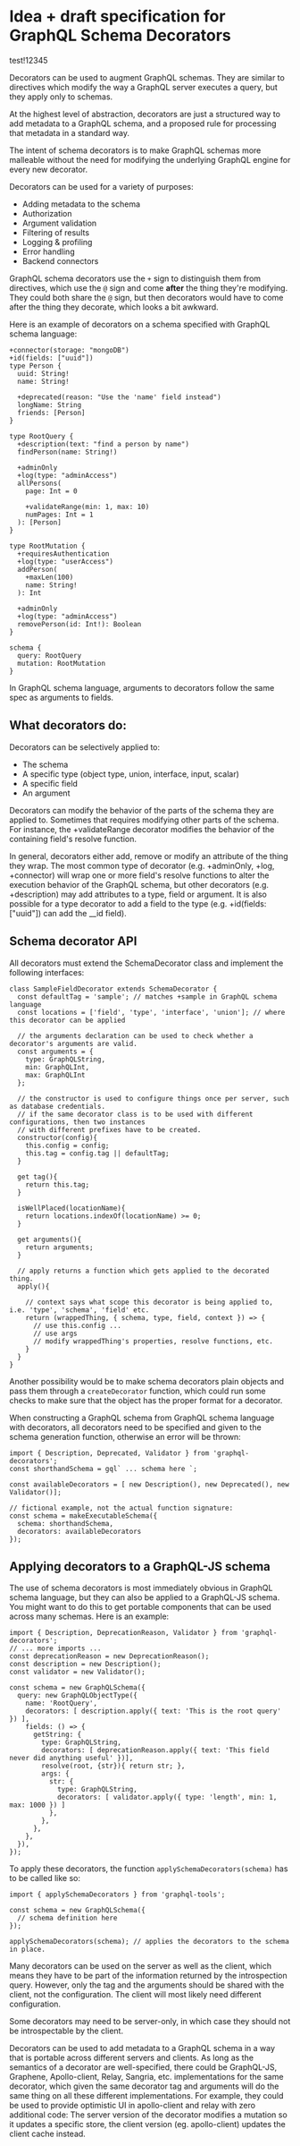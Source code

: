# Idea + draft specification for GraphQL Schema Decorators

test!12345


Decorators can be used to augment GraphQL schemas. They are similar to directives
which modify the way a GraphQL server executes a query, but they apply only to schemas.

At the highest level of abstraction, decorators are just a structured way to add metadata
to a GraphQL schema, and a proposed rule for processing that metadata in a standard way.

The intent of schema decorators is to make GraphQL schemas more malleable without the need
for modifying the underlying GraphQL engine for every new decorator.

Decorators can be used for a variety of purposes:
* Adding metadata to the schema
* Authorization
* Argument validation
* Filtering of results
* Logging & profiling
* Error handling
* Backend connectors

GraphQL schema decorators use the `+` sign to distinguish them from directives, which use the `@` sign and come **after** the thing they're modifying. They could both share the `@` sign, but then decorators would have to come after the thing they decorate, which looks a bit awkward.

Here is an example of decorators on a schema specified with GraphQL schema language:
```
+connector(storage: "mongoDB")
+id(fields: ["uuid"])
type Person {
  uuid: String!
  name: String!

  +deprecated(reason: "Use the 'name' field instead")
  longName: String
  friends: [Person]
}

type RootQuery {
  +description(text: "find a person by name")
  findPerson(name: String!)

  +adminOnly
  +log(type: "adminAccess")
  allPersons(
    page: Int = 0

    +validateRange(min: 1, max: 10)
    numPages: Int = 1
  ): [Person]
}

type RootMutation {
  +requiresAuthentication
  +log(type: "userAccess")
  addPerson(
    +maxLen(100)
    name: String!
  ): Int

  +adminOnly
  +log(type: "adminAccess")
  removePerson(id: Int!): Boolean
}

schema {
  query: RootQuery
  mutation: RootMutation
}
```

In GraphQL schema language, arguments to decorators follow the same spec as arguments to fields.

## What decorators do:
Decorators can be selectively applied to:
* The schema
* A specific type (object type, union, interface, input, scalar)
* A specific field
* An argument

Decorators can modify the behavior of the parts of the schema they are applied to. Sometimes that requires modifying other parts of the schema. For instance, the +validateRange decorator modifies the behavior of the containing field's resolve function.

In general, decorators either add, remove or modify an attribute of the thing they wrap. The most common type of decorator (e.g. +adminOnly, +log, +connector) will wrap one or more field's resolve functions to alter the execution behavior of the GraphQL schema, but other decorators (e.g. +description) may add attributes to a type, field or argument. It is also possible for a type decorator to add a field to the type (e.g. +id(fields: ["uuid"]) can add the \_\_id field).


## Schema decorator API
All decorators must extend the SchemaDecorator class and implement the following interfaces:

```es6
class SampleFieldDecorator extends SchemaDecorator {
  const defaultTag = 'sample'; // matches +sample in GraphQL schema language
  const locations = ['field', 'type', 'interface', 'union']; // where this decorator can be applied

  // the arguments declaration can be used to check whether a decorator's arguments are valid.
  const arguments = {
    type: GraphQLString,
    min: GraphQLInt,
    max: GraphQLInt
  };

  // the constructor is used to configure things once per server, such as database credentials.
  // if the same decorator class is to be used with different configurations, then two instances
  // with different prefixes have to be created.
  constructor(config){
    this.config = config;
    this.tag = config.tag || defaultTag;
  }

  get tag(){
    return this.tag;
  }

  isWellPlaced(locationName){
    return locations.indexOf(locationName) >= 0;
  }

  get arguments(){
    return arguments;
  }

  // apply returns a function which gets applied to the decorated thing.
  apply(){

    // context says what scope this decorator is being applied to, i.e. 'type', 'schema', 'field' etc.
    return (wrappedThing, { schema, type, field, context }) => {
      // use this.config ...
      // use args
      // modify wrappedThing's properties, resolve functions, etc.
    }
  }
}
```

Another possibility would be to make schema decorators plain objects and pass them through a `createDecorator` function, which could run some checks to make sure that the object has the proper format for a decorator.

When constructing a GraphQL schema from GraphQL schema language with decorators, all decorators need to be specified and given to the schema generation function, otherwise an error will be thrown:

```es6
import { Description, Deprecated, Validator } from 'graphql-decorators';
const shorthandSchema = gql` ... schema here `;

const availableDecorators = [ new Description(), new Deprecated(), new Validator()];

// fictional example, not the actual function signature:
const schema = makeExecutableSchema({
  schema: shorthandSchema,
  decorators: availableDecorators
});
```

## Applying decorators to a GraphQL-JS schema

The use of schema decorators is most immediately obvious in GraphQL schema language, but they can also be applied to a GraphQL-JS schema. You might want to do this to get portable components that can be used across many schemas. Here is an example:

```es6
import { Description, DeprecationReason, Validator } from 'graphql-decorators';
// ... more imports ...
const deprecationReason = new DeprecationReason();
const description = new Description();
const validator = new Validator();

const schema = new GraphQLSchema({
  query: new GraphQLObjectType({
    name: 'RootQuery',
    decorators: [ description.apply({ text: 'This is the root query' }) ],
    fields: () => {
      getString: {
        type: GraphQLString,
        decorators: [ deprecationReason.apply({ text: 'This field never did anything useful' })],
        resolve(root, {str}){ return str; },
        args: {
          str: {
            type: GraphQLString,
            decorators: [ validator.apply({ type: 'length', min: 1, max: 1000 }) ]
          },
        },
      },
    },
  }),
});
```

To apply these decorators, the function `applySchemaDecorators(schema)` has to be called like so:

```es6
import { applySchemaDecorators } from 'graphql-tools';

const schema = new GraphQLSchema({
  // schema definition here
});

applySchemaDecorators(schema); // applies the decorators to the schema in place.
```

Many decorators can be used on the server as well as the client, which means they have to be part of the information returned by the introspection query. However, only the tag and the arguments should be shared with the client, not the configuration. The client will most likely need different configuration.

Some decorators may need to be server-only, in which case they should not be introspectable by the client.


Decorators can be used to add metadata to a GraphQL schema in a way that is portable across different servers and clients. As long as the semantics of a decorator are well-specified, there could be GraphQL-JS, Graphene, Apollo-client, Relay, Sangria, etc. implementations for the same decorator, which given the same decorator tag and arguments will do the same thing on all these different implementations. For example, they could be used to provide optimistic UI in apollo-client and relay with zero additional code: The server version of the decorator modifies a mutation so it updates a specific store, the client version (eg. apollo-client) updates the client cache instead.
